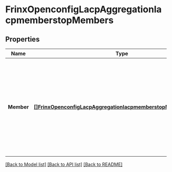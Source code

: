 # FrinxOpenconfigLacpAggregationlacpmemberstopMembers

## Properties
Name | Type | Description | Notes
------------ | ------------- | ------------- | -------------
**Member** | [**[]FrinxOpenconfigLacpAggregationlacpmemberstopMembersMember**](frinx.openconfig.lacp.aggregationlacpmemberstop.members.Member.md) | Optional[List of member interfaces and their associated status for a LACP-controlled aggregate interface.  Member list is not configurable here -- each interface indicates items its participation in the LAG.] REF:Optional.empty | [optional] [default to null]

[[Back to Model list]](../README.md#documentation-for-models) [[Back to API list]](../README.md#documentation-for-api-endpoints) [[Back to README]](../README.md)


